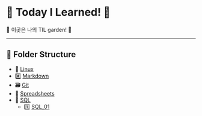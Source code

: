 # 🐥 Today I Learned! 🌈

🌸 이곳은 나의 TIL garden! 🌱

---

## 📂 Folder Structure

- 🐧 [Linux](./Linux/Linux.md)
- #️⃣ [Markdown](./Markdown/Markdown.md)
- 🗃️ [Git](./git/git.md)
- 📑 [Spreadsheets](./Spreadsheets/Spreadsheets.md)
- 🧩 [SQL](./SQL/SQL%20정리/)
    - 1️⃣ [SQL_01](./SQL/SQL%20정리/SQL_01.md)